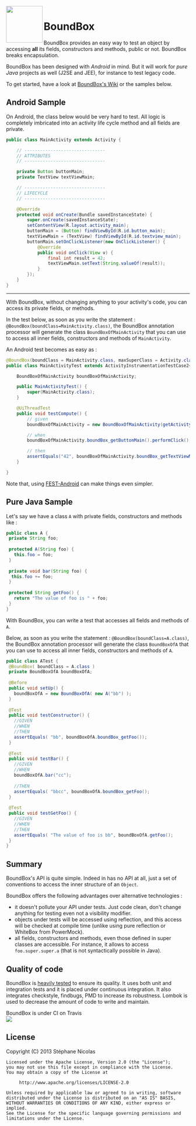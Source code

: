 <img src="https://raw.github.com/stephanenicolas/boundbox/master/assets/boundbox-logo.png" width="100px" align="left" />

BoundBox
========

BoundBox provides an easy way to test an object by accessing **all** its fields, constructors and methods, public or not. 
BoundBox breaks encapsulation.

BoundBox has been designed with *Android* in mind. But it will work for *pure Java* projects as well (J2SE and JEE), for instance to test legacy code.

To get started, have a look at [BoundBox's Wiki](https://github.com/stephanenicolas/boundbox/wiki) or the samples below.

Android Sample
--------------

On Android, the class below would be very hard to test. 
All logic is completely imbricated into an activity life cycle method and all fields are private.

```java
public class MainActivity extends Activity {

    // -------------------------------
    // ATTRIBUTES
    // -------------------------------

    private Button buttonMain;
    private TextView textViewMain;

    // -------------------------------
    // LIFECYCLE
    // -------------------------------

    @Override
    protected void onCreate(Bundle savedInstanceState) {
        super.onCreate(savedInstanceState);
        setContentView(R.layout.activity_main);
        buttonMain = (Button) findViewById(R.id.button_main);
        textViewMain = (TextView) findViewById(R.id.textview_main);
        buttonMain.setOnClickListener(new OnClickListener() {
            @Override
            public void onClick(View v) {
                final int result = 42;
                textViewMain.setText(String.valueOf(result));
            }
        });
    }
}
```

***

With BoundBox, without changing anything to your activity's code, you can access its private fields, or methods.

In the test below, as soon as you write the statement : `@BoundBox(boundClass=MainActivity.class)`, the BoundBox annotation 
processor will generate the class `BoundBoxOfMainActivity` that you can use to access all inner fields, constructors and methods of `MainActivity`.

An Android test becomes as easy as : 

```java
@BoundBox(boundClass = MainActivity.class, maxSuperClass = Activity.class)
public class MainActivityTest extends ActivityInstrumentationTestCase2<MainActivity> {

    BoundBoxOfMainActivity boundBoxOfMainActivity;

    public MainActivityTest() {
        super(MainActivity.class);
    }

    @UiThreadTest
    public void testCompute() {
        // given
        boundBoxOfMainActivity = new BoundBoxOfMainActivity(getActivity());

        // when
        boundBoxOfMainActivity.boundBox_getButtonMain().performClick();

        // then
        assertEquals("42", boundBoxOfMainActivity.boundBox_getTextViewMain().getText());
    }

}
```

Note that, using [FEST-Android](http://square.github.io/fest-android/) can make things even simpler.

Pure Java Sample
----------------

Let's say we have a class `A` with private fields, constructors and methods like :

```java
public class A {
 private String foo;
 
 protected A(String foo) {
   this.foo = foo;
 }
 
 private void bar(String foo) {
  this.foo += foo; 
 }
 
 protected String getFoo() {
   return "The value of foo is " + foo;
 }
}
```

With BoundBox, you can write a test that accesses all fields and methods of `A`. 

Below, as soon as you write the statement : `@BoundBox(boundClass=A.class)`, the BoundBox annotation 
processor will generate the class `BoundBoxOfA` that you can use to access all inner fields, constructors and methods of `A`.


```java
public class ATest {
 @BoundBox( boundClass = A.class )
 private BoundBoxOfA boundBoxOfA;
 
 @Before
 public void setUp() {
   boundBoxOfA = new BoundBoxOfA( new A("bb") );
 }
 
 @Test
 public void testConstructor() {
   //GIVEN
   //WHEN
   //THEN
   assertEquals( "bb", boundBoxOfA.boundBox_getFoo());
 }
 
 @Test
 public void testBar() {
   //GIVEN
   //WHEN
   boundBoxOfA.bar("cc");
   
   //THEN
   assertEquals( "bbcc", boundBoxOfA.boundBox_getFoo();
 }
 
 @Test
 public void testGetFoo() {
   //GIVEN
   //WHEN
   //THEN
   assertEquals( "The value of foo is bb", boundBoxOfA.getFoo();
 }
}
```

Summary
-------

BoundBox's API is quite simple. Indeed in has no API at all, just a set of conventions to access the inner structure of an `Object`.

BoundBox offers the following advantages over alternative technologies : 
* it doesn't pollute your API under tests. Just code clean, don't change anything for testing even not a visibility modifier.
* objects under tests will be accessed using reflection, and this access will be checked at compile time (unlike using pure reflection or WhiteBox from PowerMock).
* all fields, constructors and methods, even those defined in super classes are accessible. For instance, it allows to access `foo.super.super.a` (that is not syntactically possible in Java).

Quality of code 
---------------

BoundBox is [heavily tested](https://github.com/stephanenicolas/boundbox/wiki/Contributors'-corner-:-testing) to ensure its quality. It uses both unit and integration tests and it is placed under continuous integration.
It also integrates checkstyle, findbugs, PMD to increase its robustness. Lombok is used to decrease the amount of code to write and maintain.


BoundBox is under CI on Travis <br/><a href="https://travis-ci.org/stephanenicolas/boundbox/builds"><img src="https://travis-ci.org/stephanenicolas/boundbox.png?branch=master"/></a>

License
-------

 Copyright (C) 2013 Stéphane Nicolas
	
	Licensed under the Apache License, Version 2.0 (the "License");
	you may not use this file except in compliance with the License.
	You may obtain a copy of the License at
	
	     http://www.apache.org/licenses/LICENSE-2.0
	
	Unless required by applicable law or agreed to in writing, software
	distributed under the License is distributed on an "AS IS" BASIS,
	WITHOUT WARRANTIES OR CONDITIONS OF ANY KIND, either express or implied.
	See the License for the specific language governing permissions and
	limitations under the License.
